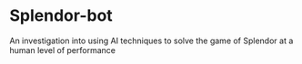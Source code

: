 # Splendor-bot
An investigation into using AI techniques to solve the game of Splendor at a human level of performance

